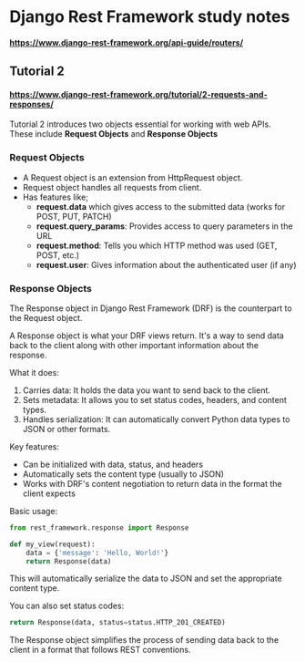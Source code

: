 # Django Rest Framework study notes
#### https://www.django-rest-framework.org/api-guide/routers/

## Tutorial 2
#### https://www.django-rest-framework.org/tutorial/2-requests-and-responses/

Tutorial 2 introduces two objects essential for working with web APIs. These include **Request Objects** and **Response Objects**

### Request Objects
- A Request object is an extension from HttpRequest object.
- Request object handles all requests from client. 
- Has features like;
  - **request.data** which gives access to the submitted data (works for POST, PUT, PATCH)
  - **request.query_params**: Provides access to query parameters in the URL
  - **request.method**: Tells you which HTTP method was used (GET, POST, etc.)
  - **request.user**: Gives information about the authenticated user (if any)

### Response Objects
The Response object in Django Rest Framework (DRF) is the counterpart to the Request object.

A Response object is what your DRF views return. It's a way to send data back to the client along with other important information about the response.

What it does:
1. Carries data: It holds the data you want to send back to the client.
2. Sets metadata: It allows you to set status codes, headers, and content types.
3. Handles serialization: It can automatically convert Python data types to JSON or other formats.

Key features:
- Can be initialized with data, status, and headers
- Automatically sets the content type (usually to JSON)
- Works with DRF's content negotiation to return data in the format the client expects

Basic usage:
```python
from rest_framework.response import Response

def my_view(request):
    data = {'message': 'Hello, World!'}
    return Response(data)
```

This will automatically serialize the data to JSON and set the appropriate content type.

You can also set status codes:
```python
return Response(data, status=status.HTTP_201_CREATED)
```

The Response object simplifies the process of sending data back to the client in a format that follows REST conventions.
